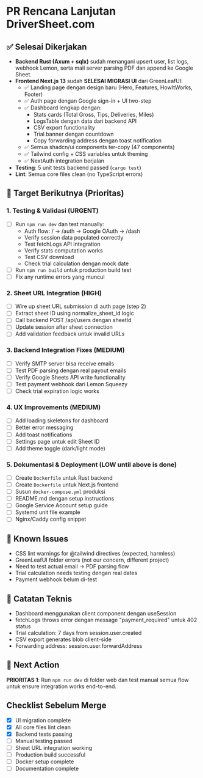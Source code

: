 # PR Rencana Lanjutan DriverSheet.com

## ✅ Selesai Dikerjakan
- **Backend Rust (Axum + sqlx)** sudah menangani upsert user, list logs, webhook Lemon, serta mail server parsing PDF dan append ke Google Sheet.
- **Frontend Next.js 13** sudah **SELESAI MIGRASI UI** dari GreenLeafUI:
  - ✅ Landing page dengan design baru (Hero, Features, HowItWorks, Footer)
  - ✅ Auth page dengan Google sign-in + UI two-step
  - ✅ Dashboard lengkap dengan:
    - Stats cards (Total Gross, Tips, Deliveries, Miles)
    - LogsTable dengan data dari backend API
    - CSV export functionality
    - Trial banner dengan countdown
    - Copy forwarding address dengan toast notification
  - ✅ Semua shadcn/ui components ter-copy (47 components)
  - ✅ Tailwind config + CSS variables untuk theming
  - ✅ NextAuth integration berjalan
- **Testing**: 5 unit tests backend passed (`cargo test`)
- **Lint**: Semua core files clean (no TypeScript errors)

## 🔧 Target Berikutnya (Prioritas)

### 1. Testing & Validasi (URGENT)
- [ ] Run `npm run dev` dan test manually:
  - Auth flow: / → /auth → Google OAuth → /dash
  - Verify session data populated correctly
  - Test fetchLogs API integration
  - Verify stats computation works
  - Test CSV download
  - Check trial calculation dengan mock date
- [ ] Run `npm run build` untuk production build test
- [ ] Fix any runtime errors yang muncul

### 2. Sheet URL Integration (HIGH)
- [ ] Wire up sheet URL submission di auth page (step 2)
- [ ] Extract sheet ID using normalize_sheet_id logic
- [ ] Call backend POST /api/users dengan sheetId
- [ ] Update session after sheet connection
- [ ] Add validation feedback untuk invalid URLs

### 3. Backend Integration Fixes (MEDIUM)
- [ ] Verify SMTP server bisa receive emails
- [ ] Test PDF parsing dengan real payout emails
- [ ] Verify Google Sheets API write functionality
- [ ] Test payment webhook dari Lemon Squeezy
- [ ] Check trial expiration logic works

### 4. UX Improvements (MEDIUM)
- [ ] Add loading skeletons for dashboard
- [ ] Better error messaging
- [ ] Add toast notifications
- [ ] Settings page untuk edit Sheet ID
- [ ] Add theme toggle (dark/light mode)

### 5. Dokumentasi & Deployment (LOW until above is done)
- [ ] Create `Dockerfile` untuk Rust backend
- [ ] Create `Dockerfile` untuk Next.js frontend
- [ ] Susun `docker-compose.yml` produksi
- [ ] README.md dengan setup instructions
- [ ] Google Service Account setup guide
- [ ] Systemd unit file example
- [ ] Nginx/Caddy config snippet

## 🐛 Known Issues
- CSS lint warnings for @tailwind directives (expected, harmless)
- GreenLeafUI folder errors (not our concern, different project)
- Need to test actual email → PDF parsing flow
- Trial calculation needs testing dengan real dates
- Payment webhook belum di-test

## 📝 Catatan Teknis
- Dashboard menggunakan client component dengan useSession
- fetchLogs throws error dengan message "payment_required" untuk 402 status
- Trial calculation: 7 days from session.user.created
- CSV export generates blob client-side
- Forwarding address: session.user.forwardAddress

## 🚀 Next Action
**PRIORITAS 1**: Run `npm run dev` di folder web dan test manual semua flow untuk ensure integration works end-to-end.

## Checklist Sebelum Merge
- [x] UI migration complete
- [x] All core files lint clean
- [x] Backend tests passing
- [ ] Manual testing passed
- [ ] Sheet URL integration working
- [ ] Production build successful
- [ ] Docker setup complete
- [ ] Documentation complete
